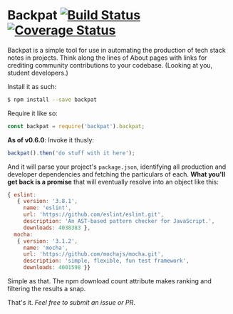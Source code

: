 # Backpat [![Build Status](https://travis-ci.org/cachilders/backpat.svg?branch=master)](https://travis-ci.org/cachilders/backpat) [![Coverage Status](https://coveralls.io/repos/github/cachilders/backpat/badge.svg?branch=master)](https://coveralls.io/github/cachilders/backpat?branch=master)

Backpat is a simple tool for use in automating the production of tech stack
notes in projects. Think along the lines of About pages with links for crediting
community contributions to your codebase. (Looking at you, student developers.)

Install it as such:

```bash
$ npm install --save backpat
```

Require it like so:

```javascript
const backpat = require('backpat').backpat;
```

**As of v0.6.0**: Invoke it thusly:

```javascript
backpat().then('do stuff with it here');
```

And it will parse your project's ```package.json```, identifying all production
and developer dependencies and fetching the particulars of each. **What you'll
get back is a promise** that will eventually resolve into an object like this:

```javascript
{ eslint:
   { version: '3.8.1',
     name: 'eslint',
     url: 'https://github.com/eslint/eslint.git',
     description: 'An AST-based pattern checker for JavaScript.',
     downloads: 4038383 },
  mocha:
   { version: '3.1.2',
     name: 'mocha',
     url: 'https://github.com/mochajs/mocha.git',
     description: 'simple, flexible, fun test framework',
     downloads: 4001598 }}
```

Simple as that. The npm download count attribute makes ranking and filtering the
results a snap.

That's it. _Feel free to submit an issue or PR_.

